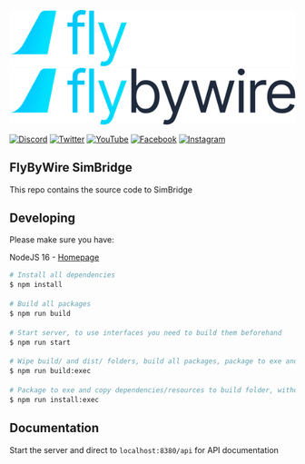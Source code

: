 ![FlyByWire Simulations](https://raw.githubusercontent.com/flybywiresim/branding/1391fc003d8b5d439d01ad86e2778ae0bfc8b682/tails-with-text/FBW-Color-Light.svg#gh-dark-mode-only)
![FlyByWire Simulations](https://github.com/flybywiresim/branding/blob/master/tails-with-text/FBW-Color-Dark.svg#gh-light-mode-only)

[![Discord](https://img.shields.io/discord/738864299392630914.svg?label=&logo=discord&logoColor=ffffff&color=7389D8&labelColor=6A7EC2)](https://discord.gg/UjzuHMU)
[![Twitter](https://img.shields.io/badge/-@FlyByWireSim-e84393?label=&logo=twitter&logoColor=ffffff&color=6399AE&labelColor=00C2CB)](https://twitter.com/FlybywireSim)
[![YouTube](https://img.shields.io/badge/-FlyByWireSimulations-e84393?label=&logo=youtube&logoColor=ffffff&color=6399AE&labelColor=00C2CB)](https://www.youtube.com/c/FlyByWire-Simulations)
[![Facebook](https://img.shields.io/badge/-FlyByWireSimulations-e84393?label=&logo=facebook&logoColor=ffffff&color=6399AE&labelColor=00C2CB)](https://www.facebook.com/FlyByWireSimulations/)
[![Instagram](https://img.shields.io/badge/-@FlyByWireSim-e84393?label=&logo=instagram&logoColor=ffffff&color=6399AE&labelColor=00C2CB)](https://instagram.com/flybywiresim)

## FlyByWire SimBridge

This repo contains the source code to SimBridge

## Developing

Please make sure you have:

NodeJS 16 - [Homepage](https://nodejs.org/en/)

```bash
# Install all dependencies
$ npm install

# Build all packages
$ npm run build

# Start server, to use interfaces you need to build them beforehand
$ npm run start

# Wipe build/ and dist/ folders, build all packages, package to exe and copy dependencies/resources to build folder
$ npm run build:exec

# Package to exe and copy dependencies/resources to build folder, without rebuilding
$ npm run install:exec

```

## Documentation
Start the server and direct to `localhost:8380/api` for API documentation
